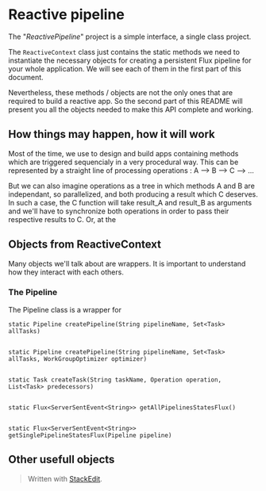 # Reactive pipeline

The "*ReactivePipeline*" project is a simple interface, a single class project.

The `ReactiveContext` class just contains the static methods we need to instantiate the necessary objects for creating a persistent Flux pipeline for your whole application.
We will see each of them in the first part of this document.

Nevertheless, these methods / objects are not the only ones that are required to build a reactive app.
So the second part of this README will present you all the objects needed to make this API complete and working.

## How things may happen, how it will work

Most of the time, we use to design and build apps containing methods which are triggered sequencialy in a very procedural way. This can be represented by a straight line of processing operations : A --> B --> C --> ...

But we can also imagine operations as a tree in which methods A and B are independant, so parallelized, and both producing a result which C deserves. In such a case, the C function will take result_A and result_B as arguments and we'll have to synchronize both operations in order to pass their respective results to C.
Or, at the 

## Objects from ReactiveContext

Many objects we'll talk about are wrappers. It is important to understand how they interact with each others.


### The Pipeline

The Pipeline class is a wrapper for 

    static Pipeline createPipeline(String pipelineName, Set<Task> allTasks)


    static Pipeline createPipeline(String pipelineName, Set<Task> allTasks, WorkGroupOptimizer optimizer)


    static Task createTask(String taskName, Operation operation, List<Task> predecessors)


    static Flux<ServerSentEvent<String>> getAllPipelinesStatesFlux()


    static Flux<ServerSentEvent<String>> getSinglePipelineStatesFlux(Pipeline pipeline)

## Other usefull objects

> Written with [StackEdit](https://stackedit.io/).
<!--stackedit_data:
eyJoaXN0b3J5IjpbLTEyMjI3ODQ4MTgsNTU0NzMwNTg3LDEwND
kwNjYzMzQsLTU0ODYyMjM3NV19
-->
